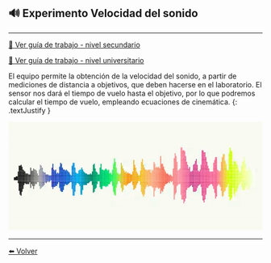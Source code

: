 ## 🔊 Experimento Velocidad del sonido 

---

[🔎 Ver guía de trabajo - nivel secundario](/Documentacion/VelSon-GuiaEscolar)

[🔎 Ver guía de trabajo - nivel universitario](/Documentacion/VelSon-GuiaUniversitaria)

El equipo permite la obtención de la velocidad del sonido, a partir de mediciones de distancia a objetivos, que deben hacerse en el laboratorio. El sensor nos dará el tiempo de vuelo hasta el objetivo, por lo que podremos calcular el tiempo de vuelo, empleando ecuaciones de cinemática.
{: .textJustify }

![](/assets/img/ondas.jpg)

---


[⬅️ Volver](Experimentos)

